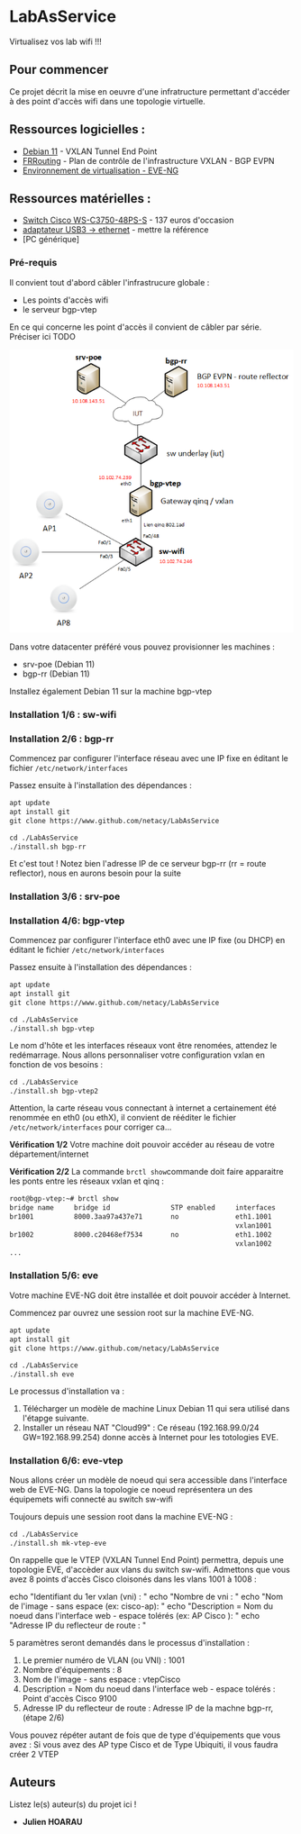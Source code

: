# LabAsService
Virtualisez vos lab wifi !!!

## Pour commencer

Ce projet décrit la mise en oeuvre d'une infratructure permettant d'accéder à des point d'accès wifi dans une topologie virtuelle.


## Ressources logicielles :

* [Debian 11](https://www.debian.org) -  VXLAN Tunnel End Point
* [FRRouting](https://frrouting.org) - Plan de contrôle de l'infrastructure VXLAN - BGP EVPN
* [Environnement de virtualisation - EVE-NG](https://www.eve-ng.net/)

## Ressources matérielles :
* [Switch Cisco WS-C3750-48PS-S](https://www.cisco.com/c/en/us/products/switches/catalyst-3750-series-switches/datasheet-listing.html) - 137 euros d'occasion
* [adaptateur USB3 -> ethernet]() - mettre la référence
* [PC générique]

### Pré-requis

Il convient tout d'abord câbler l'infrastrucure globale :

- Les points d'accès wifi
- le serveur bgp-vtep 

En ce qui concerne les point d'accès il convient de câbler par série. Préciser ici TODO

![Topologie Wifi](img/TopoWifi.png)

Dans votre datacenter préféré vous pouvez provisionner les machines :
- srv-poe (Debian 11)
- bgp-rr (Debian 11)

Installez également Debian 11 sur la machine bgp-vtep

### Installation 1/6 : sw-wifi
### Installation 2/6 : bgp-rr
Commencez par configurer l'interface réseau avec une IP fixe en éditant le fichier ``/etc/network/interfaces``

Passez ensuite à l'installation des dépendances :
```
apt update
apt install git
git clone https://www.github.com/netacy/LabAsService
```

```
cd ./LabAsService
./install.sh bgp-rr
```
Et c'est tout ! 
Notez bien l'adresse IP de ce serveur bgp-rr (rr = route reflector), nous en aurons besoin pour la suite
### Installation 3/6 : srv-poe

### Installation 4/6: bgp-vtep
Commencez par configurer l'interface eth0 avec une IP fixe (ou DHCP) en éditant le fichier ``/etc/network/interfaces``

Passez ensuite à l'installation des dépendances :
```
apt update
apt install git
git clone https://www.github.com/netacy/LabAsService
```
```
cd ./LabAsService
./install.sh bgp-vtep
```
Le nom d'hôte et les interfaces réseaux vont être renomées, attendez le redémarrage.
Nous allons personnaliser votre configuration vxlan en fonction de vos besoins :
```
cd ./LabAsService
./install.sh bgp-vtep2
```
Attention, la carte réseau vous connectant à internet a certainement été renommée en eth0 (ou ethX), il convient de rééditer le fichier ``/etc/network/interfaces`` pour corriger ca...

**Vérification 1/2**
 Votre machine doit pouvoir accéder au réseau de votre département/internet
 
 **Vérification 2/2**
La commande ``brctl show``commande doit faire apparaitre les ponts entre les réseaux vxlan et qinq :
```
root@bgp-vtep:~# brctl show
bridge name     bridge id               STP enabled     interfaces
br1001          8000.3aa97a437e71       no              eth1.1001
                                                        vxlan1001
br1002          8000.c20468ef7534       no              eth1.1002
                                                        vxlan1002
...                                                     
```


### Installation 5/6: eve
Votre machine EVE-NG doit être installée et doit pouvoir accéder à Internet.

Commencez par ouvrez une session root sur la machine EVE-NG.

```
apt update
apt install git
git clone https://www.github.com/netacy/LabAsService
```
```
cd ./LabAsService
./install.sh eve
```
Le processus d'installation va :
1. Télécharger un modèle de machine Linux Debian 11 qui sera utilisé dans l'étapge suivante.
2. Installer un réseau NAT "Cloud99" : Ce réseau (192.168.99.0/24 GW=192.168.99.254) donne accès à Internet pour les totologies EVE. 

### Installation 6/6: eve-vtep
Nous allons créer un modèle de noeud qui sera accessible dans l'interface web de EVE-NG. Dans la topologie ce noeud représentera un des équipemets wifi connecté au switch sw-wifi

Toujours depuis une session root dans la machine EVE-NG :
```
cd ./LabAsService
./install.sh mk-vtep-eve
```

On rappelle que le VTEP (VXLAN Tunnel End Point) permettra, depuis une topologie EVE, d'accèder aux vlans du switch sw-wifi.
Admettons que vous avez 8 points d'accès Cisco cloisonés dans les vlans 1001 à 1008 :


echo "Identifiant du 1er vxlan (vni) : "
echo "Nombre de vni : "
echo "Nom de l'image - sans espace (ex: cisco-ap): "
echo "Description = Nom du noeud dans l'interface web - espace tolérés (ex: AP Cisco ): "
echo "Adresse IP du reflecteur de route : "



5 paramètres seront demandés dans le processus d'installation :

1. Le premier numéro de VLAN (ou VNI) : 1001
2. Nombre d'équipements : 8
3. Nom de l'image - sans espace : vtepCisco
4. Description = Nom du noeud dans l'interface web - espace tolérés : Point d'accès Cisco 9100
5. Adresse IP du reflecteur de route : Adresse IP de la machne bgp-rr, (étape 2/6)

Vous pouvez répéter autant de fois que de type d'équipements que vous avez : Si vous avez des AP type Cisco et de Type Ubiquiti, il vous faudra créer 2 VTEP



## Auteurs
Listez le(s) auteur(s) du projet ici !
* **Julien HOARAU** 



